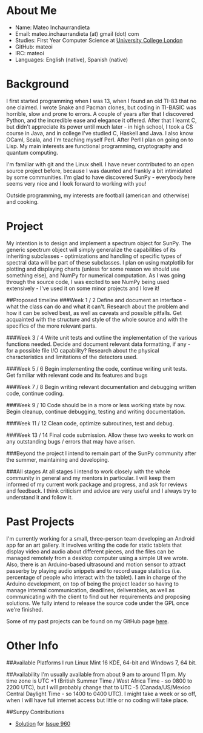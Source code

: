 About Me
========
- Name: Mateo Inchaurrandieta
- Email: mateo.inchaurrandieta (at) gmail (dot) com
- Studies: First Year Computer Science at [University College London](http://www.cs.ucl.ac.uk)
- GitHub: mateoi
- IRC: mateoi
- Languages: English (native), Spanish (native)

Background
==========
I first started programming when I was 13, when I found an old TI-83 that no one claimed. I wrote Snake and Pacman clones, but coding in TI-BASIC was horrible, slow and prone to errors. A couple of years after that I discovered Python, and the incredible ease and elegance it offered. After that I learnt C, but didn't appreciate its power until much later - in high school, I took a CS course in Java, and in college I've studied C, Haskell and Java. I also know OCaml, Scala, and I'm teaching myself Perl. After Perl I plan on going on to Lisp. My main interests are functional programming, cryptography and quantum computing. 

I'm familiar with git and the Linux shell. I have never contributed to an open source project before, because I was daunted and frankly a bit intimidated by some communities. I'm glad to have discovered SunPy - everybody here seems very nice and I look forward to working with you!

Outside programming, my interests are football (american and otherwise) and cooking.

Project
=======
My intention is to design and implement a spectrum object for SunPy.
The generic spectrum object will simply generalize the capabilities of its inheriting subclasses - optimizations and handling of specific types of spectral data will be part of these subclasses. I plan on using matplotlib for plotting and displaying charts (unless for some reason we should use something else), and NumPy for numerical computation. As I was going through the source code, I was excited to see NumPy being used extensively - I've used it on some minor projects and I love it!

##Proposed timeline
###Week 1 / 2
Define and document an interface - what the class can do and what it can't. Research about the problem and how it can be solved best, as well as caveats and possible pitfalls. Get acquainted with the structure and style of the whole source and with the specifics of the more relevant parts.

###Week 3 / 4
Write unit tests and outline the implementation of the various functions needed. Decide and document relevant data formatting, if any - for a possible file I/O capability? Research about the physical characteristics and limitations of the detectors used.

###Week 5 / 6
Begin implementing the code, continue writing unit tests. Get familiar with relevant code and its features and bugs

###Week 7 / 8
Begin writing relevant documentation and debugging written code, continue coding.

###Week 9 / 10
Code should be in a more or less working state by now. Begin cleanup, continue debugging, testing and writing documentation.

###Week 11 / 12
Clean code, optimize subroutines, test and debug.

###Week 13 / 14
Final code submission. Allow these two weeks to work on any outstanding bugs / errors that may have arisen.

###Beyond the project
I intend to remain part of the SunPy community after the summer, maintaining and developing.

###All stages
At all stages I intend to work closely with the whole community in general and my mentors in particular. I will keep them informed of my current work package and progress, and ask for reviews and feedback. I think criticism and advice are very useful and I always try to understand it and follow it.

Past Projects
=============
I'm currently working for a small, three-person team developing an Android app for an art gallery. It involves writing the code for static tablets that display video and audio about different pieces, and the files can be managed remotely from a desktop computer using a simple UI we wrote. Also, there is an Arduino-based ultrasound and motion sensor to attract passerby by playing audio snippets and to record usage statistics (i.e. percentage of people who interact with the tablet). I am in charge of the Arduino development, on top of being the project leader so having to manage internal communication, deadlines, deliverables, as well as communicating with the client to find out her requirements and proposing solutions. We fully intend to release the source code under the GPL once we're finished.

Some of my past projects can be found on my GitHub page [here](https://github.com/mateoi).

Other Info
==========
##Available Platforms
I run Linux Mint 16 KDE, 64-bit and Windows 7, 64 bit. 

##Availability
I'm usually available from about 9 am to around 11 pm. My time zone is UTC +1 (British Summer Time / West Africa Time - so 0800 to 2200 UTC), but I will probably change that to UTC -5 (Canada/US/Mexico Central Daylight Time - so 1400 to 0400 UTC). I might take a week or so off, when I will have full internet access but little or no coding will take place.

##Sunpy Contributions
* [Solution](https://github.com/sunpy/sunpy/pull/967) for [Issue 960](https://github.com/sunpy/sunpy/issues/960)